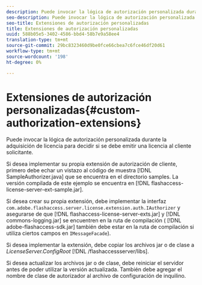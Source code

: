 ```yaml
---
description: Puede invocar la lógica de autorización personalizada durante la adquisición de licencia para decidir si se debe emitir una licencia al cliente solicitante.
seo-description: Puede invocar la lógica de autorización personalizada durante la adquisición de licencia para decidir si se debe emitir una licencia al cliente solicitante.
seo-title: Extensiones de autorización personalizadas
title: Extensiones de autorización personalizadas
uuid: 588b05e5-3402-4586-bbd4-58b7e9a58ee4
translation-type: tm+mt
source-git-commit: 29bc8323460d9be0fce66cbea7c6fce46df20d61
workflow-type: tm+mt
source-wordcount: '198'
ht-degree: 0%

---
```



# Extensiones de autorización personalizadas{#custom-authorization-extensions}

Puede invocar la lógica de autorización personalizada durante la adquisición de licencia para decidir si se debe emitir una licencia al cliente solicitante.

Si desea implementar su propia extensión de autorización de cliente, primero debe echar un vistazo al código de muestra [!DNL SampleAuthorizer.java] que se encuentra en el directorio samples. La versión compilada de este ejemplo se encuentra en [!DNL flashaccess-license-server-ext-sample.jar].

Si desea crear su propia extensión, debe implementar la interfaz `com.adobe.flashaccess.server.license.extension.auth.IAuthorizer` y asegurarse de que [!DNL flashaccess-license-server-exts.jar] y [!DNL commons-logging.jar] se encuentren en la ruta de compilación ( [!DNL adobe-flashaccess-sdk.jar] también debe estar en la ruta de compilación si utiliza ciertos campos en `IMessageFacade`).

Si desea implementar la extensión, debe copiar los archivos jar o de clase a *LicenseServer.ConfigRoot* [!DNL /flashaccessserver/libs].

Si desea actualizar los archivos jar o de clase, debe reiniciar el servidor antes de poder utilizar la versión actualizada. También debe agregar el nombre de clase de autorizador al archivo de configuración de inquilino.
